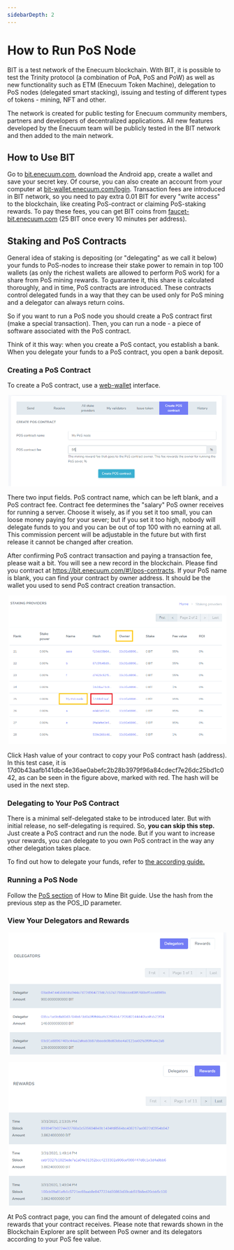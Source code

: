 ```yaml
---
sidebarDepth: 2
---
```


# How to Run PoS Node 

BIT is a test network of the Enecuum blockchain. With BIT, it is possible to test the Trinity protocol (a combination of PoA, PoS and PoW) as well as new functionality such as ETM (Enecuum Token Machine), delegation to PoS nodes (delegated smart stacking), issuing and testing of different types of tokens - mining, NFT and other.

The network is created for public testing for Enecuum community members, partners and developers of decentralized applications. All new features developed by the Enecuum team will be publicly tested in the BIT network and then added to the main network.

## How to Use BIT

Go to [bit.enecuum.com](https://bit.enecuum.com/), download the Android app, create a wallet and save your secret key. Of course, you can also create an account from your computer at [bit-wallet.enecuum.com/login](). Transaction fees are introduced in BIT network, so you need to pay extra 0.01 BIT for every "write access" to the blockchain, like creating PoS-contract or claiming PoS-staking rewards. To pay these fees, you can get BIT coins from [faucet-bit.enecuum.com]() (25 BIT once every 10 minutes per address).

## Staking and PoS Contracts

General idea of staking is depositing (or "delegating" as we call it below) your funds to PoS-nodes to increase their stake power to remain in top 100 wallets (as only the richest wallets are allowed to perform PoS work) for a share from PoS mining rewards. To guarantee it, this share is calculated thoroughly, and in time, PoS contracts are introduced. These contracts control delegated funds in a way that they can be used only for PoS mining and a delegator can always return coins. 

So if you want to run a PoS node you should create a PoS contract first (make a special transaction). Then, you can run a node - a piece of software associated with the PoS contract.

Think of it this way: when you create a PoS contact, you establish a bank. When you delegate your funds to a PoS contract, you open a bank deposit.

### Creating a PoS Contract

To create a PoS contract, use a [web-wallet](https://bit-wallet.enecuum.com/) interface.

<p align = "center"> <img src="./img/how-to-pos/CreatePoS.png" width="500"> </p>
There two input fields. PoS contract name, which can be left blank, and a PoS contract fee. Contract fee determines the "salary" PoS owner receives for running a server. Choose it wisely, as if you set it too small, you can loose money paying for your sever; but if you set it too high, nobody will delegate funds to you and you can be out of top 100 with no earning at all. This commission percent will be adjustable in the future but with first release it cannot be changed after creation. 

After confirming PoS contract transaction and paying a transaction fee, please wait a bit. You will see a new record in the blockchain. Please find you contract at https://bit.enecuum.com/#!/pos-contracts. If your PoS name is blank, you can find your contract by owner address. It should be the wallet you used to send PoS contract creation transaction.

<p align = "center"> <img src="./img/how-to-pos/FindMyPoScontractHash.png" width="500"> </p>
Click Hash value of your contract to copy your PoS contract hash (address).  In this test case, it is 17d0b43aafb141dbc4e36ae0abefc2b28b3979f96a84cdecf7e26dc25bd1c042, as can be seen in the figure above, marked with red. The hash will be used in the next step.

### Delegating to Your PoS Contract

There is a minimal self-delegated stake to be introduced later. But with initial release, no self-delegating is required. So, **you can skip this step.** Just create a PoS contract and run the node. But if you want to increase your rewards, you can delegate to you own PoS contract in the way any other delegation takes place.

To find out how to delegate your funds, refer to [the according guide.](how-to-delegate)

### Running a PoS Node

Follow the [PoS section](how-to-mine-bit.html#how-to-run-pos) of How to Mine Bit guide. Use the hash from the previous step as the POS_ID parameter. 

### View Your Delegators and Rewards

<p align = "center"> <img src="./img/how-to-pos/PoSContractDelegators.png" width="500"> </p>
<p align = "center"> <img src="./img/how-to-pos/PoSContractRewards.png" width="500"> </p>
At PoS contract page, you can find the amount of delegated coins and rewards that your contract receives. Please note that rewards shown in the Blockchain Explorer are split between PoS owner and its delegators according to your PoS fee value. 